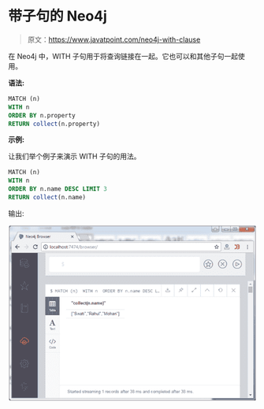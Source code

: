 # 带子句的 Neo4j

> 原文：<https://www.javatpoint.com/neo4j-with-clause>

在 Neo4j 中，WITH 子句用于将查询链接在一起。它也可以和其他子句一起使用。

**语法:**

```sql
MATCH (n) 
WITH n 
ORDER BY n.property 
RETURN collect(n.property) 

```

**示例:**

让我们举个例子来演示 WITH 子句的用法。

```sql
MATCH (n) 
WITH n 
ORDER BY n.name DESC LIMIT 3 
RETURN collect(n.name) 

```

输出:

![Neo4j Withs clause 1](img/4df8aa8cfe39d42cb6e3a8be441dc84d.png)